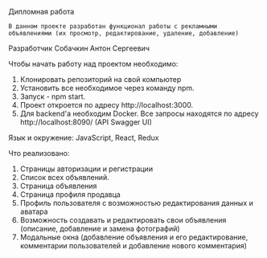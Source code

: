 Дипломная работа

    В данном проекте разработан функционал работы с рекламными объявлениями (их просмотр, редактирование, удаление, добавление)

Разработчик
Собачкин Антон Сергеевич

Чтобы начать работу над проектом необходимо:

1) Клонировать репозиторий на свой компьютер
2) Установить все необходимое через команду  npm.
3) Запуск -  npm start.
4) Проект откроется по адресу  http://localhost:3000.
5) Для backend'a необходим Docker. Все запросы находятся по адресу http://localhost:8090/ (API Swagger UI)


Язык и окружение: JavaScript, React, Redux

Что реализовано:

1) Страницы авторизации и регистрации
2) Список всех объявлений.
3) Страница объявления
4) Страница профиля продавца 
5) Профиль пользователя с возможностью редактирования данных и аватара
6) Возможность создавать и редактировать свои объявления (описание, добавление и замена фотографий)
7) Модальные окна  (добавление объявления и его редактирование, комментарии пользователей и  добавление нового комментария)


